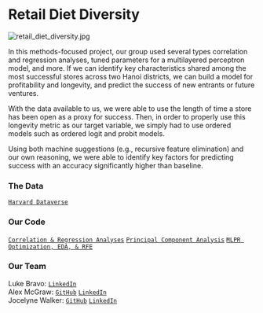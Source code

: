 # Retail Diet Diversity
![retail_diet_diversity.jpg](https://i.imgur.com/1Oz71ud.jpg)

In this methods-focused project, our group used several types correlation and regression analyses, tuned parameters for a multilayered perceptron model, and more. If we can identify key characteristics shared among the most successful stores across two Hanoi districts, we can build a model for profitability and longevity, and predict the success of new entrants or future ventures. 

With the data available to us, we were able to use the length of time a store has been open as a proxy for success. Then, in order to properly use this longevity metric as our target variable, we simply had to use ordered models such as ordered logit and probit models.

Using both machine suggestions (e.g., recursive feature elimination) and our own reasoning, we were able to identify key factors for predicting success with an accuracy significantly higher than baseline. 

### The Data
[`Harvard Dataverse`](https://dataverse.harvard.edu/dataset.xhtml?persistentId=doi:10.7910/DVN/ZWBUEK)  

### Our Code 
[`Correlation & Regression Analyses`](https://github.com/lukembravo/retail_diet_diversity/blob/master/Code/01%20Correlation%20%26%20regression%20analysis.R) [`Principal Component Analysis`](https://github.com/lukembravo/retail_diet_diversity/blob/master/Code/03%20PCA.ipynb) [`MLPR Optimization, EDA, & RFE`](https://github.com/lukembravo/retail_diet_diversity/blob/master/Code/04%20EDA%20%26%20MLPR%20based%20on%20Correlations%20and%20RFE.ipynb)

### Our Team
Luke Bravo: [`LinkedIn`](https://www.linkedin.com/in/luke-bravo/)  
Alex McGraw: [`GitHub`](https://github.com/JAlexMcGraw) [`LinkedIn`](https://www.linkedin.com/in/josephalexmcgraw/)  
Jocelyne Walker: [`GitHub`](https://github.com/jocelynewalker) [`LinkedIn`](https://www.linkedin.com/in/jocelynewalker/)  
